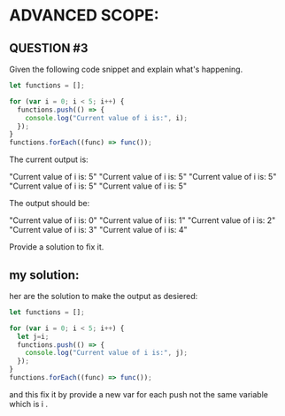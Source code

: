 # ADVANCED SCOPE:
## QUESTION #3
Given the following code snippet and explain what's happening.

```javascript
let functions = [];

for (var i = 0; i < 5; i++) {
  functions.push(() => {
    console.log("Current value of i is:", i);
  });
}
functions.forEach((func) => func());
```

The current output is:

"Current value of i is: 5" "Current value of i is: 5" "Current value of i is: 5" "Current value of i is: 5" "Current value of i is: 5"

The output should be:

"Current value of i is: 0" "Current value of i is: 1" "Current value of i is: 2" "Current value of i is: 3" "Current value of i is: 4"

Provide a solution to fix it.


## my solution:
her are the solution to make the output as desiered:

```javascript
let functions = [];

for (var i = 0; i < 5; i++) {
  let j=i;
  functions.push(() => {
    console.log("Current value of i is:", j);
  });
}
functions.forEach((func) => func());
```
and this fix it by provide a new var for each push not the same variable which is i .
